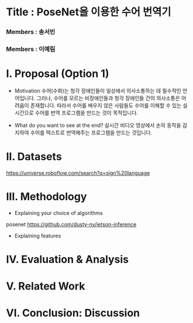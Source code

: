 Title : PoseNet을 이용한 수어 번역기
================================
### Members : 송서빈
### Members : 이예림


I. Proposal (Option 1)
======================
* Motivation
수어(수화)는 청각 장애인들이 일상에서 의사소통하는 데 필수적인 언어입니다. 그러나, 수어를 모르는 비장애인들과 청각 장애인들 간의 의사소통은 어려움이 존재합니다. 따라서 수어를 배우지 않은 사람들도 수어를 이해할 수 있는 실시간으로 수어를 번역 프로그램을 만드는 것이 목적입니다. 

* What do you want to see at the end?
실시간 비디오 영상에서 손의 동작을 감지하여 수어를 텍스트로 번역해주는 프로그램을 만드는 것입니다.

II. Datasets
======================
https://universe.roboflow.com/search?q=sign%20language



III. Methodology 
======================
* Explaining your choice of algorithms

 posenet https://github.com/dusty-nv/jetson-inference
  

* Explaining features

IV. Evaluation & Analysis
======================



V. Related Work
======================


VI. Conclusion: Discussion
======================




